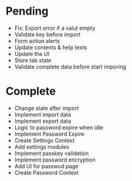 # Pending
- Fix: Export error if a valut empty
- Validate key before import
- Form action alerts 
- Update contents & help texts
- Update the UI
- Store tab state
- Validate complete data before start imporing

# Complete
- Change state after import
- Implement import data
- Implement export data
- Logic to password expire when idle
- Implement Password Expire
- Create Settings Context
- Add settings modules
- Implement passkey validation
- Implement password encryption
- Add UI for passwod page
- Create Password Context